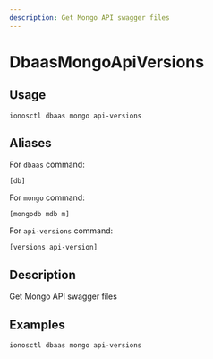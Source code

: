 ```yaml
---
description: Get Mongo API swagger files
---
```


# DbaasMongoApiVersions

## Usage

```text
ionosctl dbaas mongo api-versions
```

## Aliases

For `dbaas` command:

```text
[db]
```

For `mongo` command:

```text
[mongodb mdb m]
```

For `api-versions` command:

```text
[versions api-version]
```

## Description

Get Mongo API swagger files

## Examples

```text
ionosctl dbaas mongo api-versions
```

